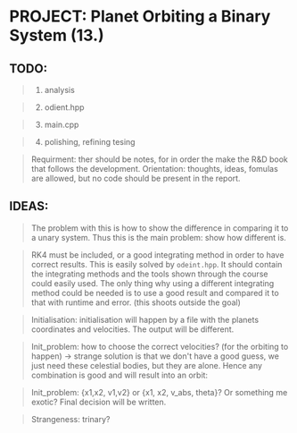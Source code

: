 # PROJECT: Planet Orbiting a Binary System (13.)

## TODO:

> 1. analysis

> 2. odient.hpp

> 3. main.cpp

> 4. polishing, refining tesing

> Requirment: ther should be notes, for in order the make the R&D book that follows the development. Orientation: thoughts, ideas, fomulas are allowed, but no code should be present in the report.

## IDEAS:

> The problem with this is how to show the difference in comparing it to a unary system. Thus this is the main problem: show how different is.

> RK4 must be included, or a good integrating method in order to have correct results. This is easily solved by `odeint.hpp`. It should contain the integrating methods and the tools shown through the course could  easily used. The only thing why using a different integrating method could be needed is to use a good result and compared it to that with runtime and error. (this shoots outside the goal)

> Initialisation: initialisation will happen by a file with the planets coordinates and velocities. The output will be different.

> Init_problem: how to choose the correct velocities? (for the orbiting to happen) -> strange solution is that we don't have a good guess, we just need these celestial bodies, but they are alone. Hence any combination is good and will result into an orbit:

> Init_problem: {x1,x2, v1,v2} or {x1, x2, v_abs, theta}? Or something me exotic? Final decision will be written.

> Strangeness: trinary?